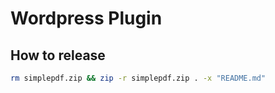 # Wordpress Plugin

## How to release

```bash
rm simplepdf.zip && zip -r simplepdf.zip . -x "README.md"
```
